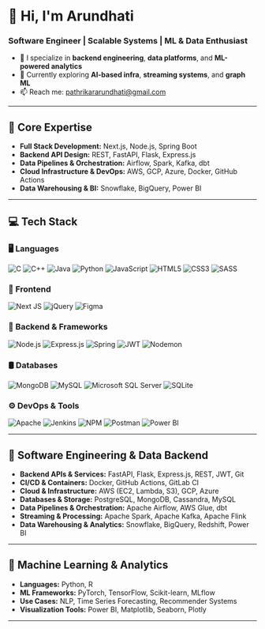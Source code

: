 # 👋 Hi, I'm Arundhati

### Software Engineer | Scalable Systems | ML & Data Enthusiast

- 🚀 I specialize in **backend engineering**, **data platforms**, and **ML-powered analytics**
- 🌱 Currently exploring **AI-based infra**, **streaming systems**, and **graph ML**
- 📫 Reach me: [pathrikararundhati@gmail.com](mailto:pathrikararundhati@gmail.com)

---

## 💼 Core Expertise

- **Full Stack Development:** Next.js, Node.js, Spring Boot  
- **Backend API Design:** REST, FastAPI, Flask, Express.js  
- **Data Pipelines & Orchestration:** Airflow, Spark, Kafka, dbt  
- **Cloud Infrastructure & DevOps:** AWS, GCP, Azure, Docker, GitHub Actions  
- **Data Warehousing & BI:** Snowflake, BigQuery, Power BI  

---

## 💻 Tech Stack

### 🖥️ Languages  
![C](https://img.shields.io/badge/C-00599C?style=flat&logo=c&logoColor=white)
![C++](https://img.shields.io/badge/C++-00599C?style=flat&logo=c%2B%2B&logoColor=white)
![Java](https://img.shields.io/badge/Java-007396?style=flat&logo=java&logoColor=white)
![Python](https://img.shields.io/badge/Python-3776AB?style=flat&logo=python&logoColor=white)
![JavaScript](https://img.shields.io/badge/JavaScript-F7DF1E?style=flat&logo=javascript&logoColor=black)
![HTML5](https://img.shields.io/badge/HTML5-E34F26?style=flat&logo=html5&logoColor=white)
![CSS3](https://img.shields.io/badge/CSS3-1572B6?style=flat&logo=css3&logoColor=white)
![SASS](https://img.shields.io/badge/SASS-CC6699?style=flat&logo=sass&logoColor=white)

### 🎨 Frontend  
![Next JS](https://img.shields.io/badge/Next.js-000000?style=flat&logo=nextdotjs&logoColor=white)
![jQuery](https://img.shields.io/badge/jQuery-0769AD?style=flat&logo=jquery&logoColor=white)
![Figma](https://img.shields.io/badge/Figma-F24E1E?style=flat&logo=figma&logoColor=white)

### 🔧 Backend & Frameworks  
![Node.js](https://img.shields.io/badge/Node.js-339933?style=flat&logo=nodedotjs&logoColor=white)
![Express.js](https://img.shields.io/badge/Express.js-000000?style=flat&logo=express&logoColor=white)
![Spring](https://img.shields.io/badge/Spring-6DB33F?style=flat&logo=spring&logoColor=white)
![JWT](https://img.shields.io/badge/JWT-000000?style=flat&logo=jsonwebtokens&logoColor=white)
![Nodemon](https://img.shields.io/badge/Nodemon-76D04B?style=flat&logo=nodemon&logoColor=black)

### 🛢️ Databases  
![MongoDB](https://img.shields.io/badge/MongoDB-47A248?style=flat&logo=mongodb&logoColor=white)
![MySQL](https://img.shields.io/badge/MySQL-4479A1?style=flat&logo=mysql&logoColor=white)
![Microsoft SQL Server](https://img.shields.io/badge/SQL%20Server-CC2927?style=flat&logo=microsoftsqlserver&logoColor=white)
![SQLite](https://img.shields.io/badge/SQLite-003B57?style=flat&logo=sqlite&logoColor=white)

### ⚙️ DevOps & Tools  
![Apache](https://img.shields.io/badge/Apache-D22128?style=flat&logo=apache&logoColor=white)
![Jenkins](https://img.shields.io/badge/Jenkins-D24939?style=flat&logo=jenkins&logoColor=white)
![NPM](https://img.shields.io/badge/NPM-CB3837?style=flat&logo=npm&logoColor=white)
![Postman](https://img.shields.io/badge/Postman-FF6C37?style=flat&logo=postman&logoColor=white)
![Power BI](https://img.shields.io/badge/Power%20BI-F2C811?style=flat&logo=powerbi&logoColor=black)

---

## 🚀 Software Engineering & Data Backend

- **Backend APIs & Services:** FastAPI, Flask, Express.js, REST, JWT, Git  
- **CI/CD & Containers:** Docker, GitHub Actions, GitLab CI  
- **Cloud & Infrastructure:** AWS (EC2, Lambda, S3), GCP, Azure  
- **Databases & Storage:** PostgreSQL, MongoDB, Cassandra, MySQL  
- **Data Pipelines & Orchestration:** Apache Airflow, AWS Glue, dbt  
- **Streaming & Processing:** Apache Spark, Apache Kafka, Apache Flink  
- **Data Warehousing & Analytics:** Snowflake, BigQuery, Redshift, Power BI  

---

## 🤖 Machine Learning & Analytics

- **Languages:** Python, R  
- **ML Frameworks:** PyTorch, TensorFlow, Scikit-learn, MLflow  
- **Use Cases:** NLP, Time Series Forecasting, Recommender Systems  
- **Visualization Tools:** Power BI, Matplotlib, Seaborn, Plotly  

---
